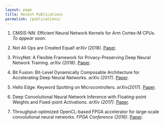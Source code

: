 ```yaml
---
layout: page
title: Recent Publications
permalink: /publications/
---
```


1. CMSIS-NN: Efficient Neural Network Kernels for Arm Cortex-M CPUs.
*To appear soon*.

1. Not All Ops are Created Equal!
*arXiv (2018)*. [Paper](https://arxiv.org/abs/1801.04326).

1. PrivyNet: A Flexible Framework for Privacy-Preserving Deep Neural Network Training.
*arXiv (2018)*. [Paper](https://arxiv.org/abs/1709.06161).

1. Bit Fusion: Bit-Level Dynamically Composable Architecture for Accelerating Deep Neural Networks. 
*arXiv (2017)*. [Paper](https://arxiv.org/abs/1712.01507).

1. Hello Edge: Keyword Spotting on Microcontrollers. 
*arXiv(2017)*. [Paper](https://arxiv.org/abs/1711.07128).

1. Deep Convolutional Neural Network Inference with Floating-point Weights and Fixed-point Activations.
*arXiv (2017)*. [Paper](https://arxiv.org/abs/1703.03073).

1. Throughput-optimized OpenCL-based FPGA accelerator for large-scale convolutional neural networks.
*FPGA Conference (2016)*. [Paper](https://dl.acm.org/citation.cfm?id=2847276).
